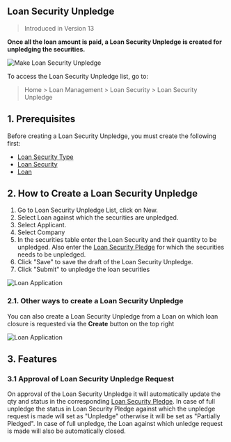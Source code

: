 ## Loan Security Unpledge

> Introduced in Version 13

**Once all the loan amount is paid, a Loan Security Unpledge is created for unpledging the securities.**

![Make Loan Security Unpledge](https://docs.erpnext.com/files/loan-security-unpledge-flow.png)

To access the Loan Security Unpledge list, go to:

> Home > Loan Management > Loan Security > Loan Security Unpledge

## 1\. Prerequisites

Before creating a Loan Security Unpledge, you must create the following first:

*   [Loan Security Type](https://docs.erpnext.com/docs/v13/user/manual/en/loan-management/loan-security-type)
*   [Loan Security](https://docs.erpnext.com/docs/v13/user/manual/en/loan-management/loan-security)
*   [Loan](https://docs.erpnext.com/docs/v13/user/manual/en/loan-management/loan)

## 2\. How to Create a Loan Security Unpledge

1.  Go to Loan Security Unpledge List, click on New.
2.  Select Loan against which the securities are unpledged.
3.  Select Applicant.
4.  Select Company
5.  In the securities table enter the Loan Security and their quantity to be unpledged. Also enter the [Loan Security Pledge](https://docs.erpnext.com/docs/v13/user/manual/en/loan-management/loan-security-pledge) for which the securities needs to be unpledged.
6.  Click "Save" to save the draft of the Loan Security Unpledge.
7.  Click "Submit" to unpledge the loan securities

![Loan Application](https://docs.erpnext.com/files/loan-security-unpledge.png)

### 2.1. Other ways to create a Loan Security Unpledge

You can also create a Loan Security Unpledge from a Loan on which loan closure is requested via the **Create** button on the top right

![Loan Application](https://docs.erpnext.com/files/create-loan-security-unpledge.png)

## 3\. Features

### 3.1 Approval of Loan Security Unpledge Request

On approval of the Loan Security Unpledge it will automatically update the qty and status in the corresponding [Loan Security Pledge](https://docs.erpnext.com/docs/v13/user/manual/en/loan-management/loan-security-pledge). In case of full unpledge the status in Loan Security Pledge against which the unpledge request is made will set as "Unpledge" otherwise it will be set as "Partially Pledged". In case of full unpledge, the Loan against which unledge request is made will also be automatically closed.
